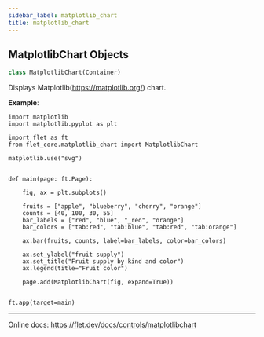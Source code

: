 ```yaml
---
sidebar_label: matplotlib_chart
title: matplotlib_chart
---
```


## MatplotlibChart Objects

```python
class MatplotlibChart(Container)
```

Displays Matplotlib(https://matplotlib.org/) chart.

**Example**:

```
import matplotlib
import matplotlib.pyplot as plt

import flet as ft
from flet_core.matplotlib_chart import MatplotlibChart

matplotlib.use("svg")


def main(page: ft.Page):

    fig, ax = plt.subplots()

    fruits = ["apple", "blueberry", "cherry", "orange"]
    counts = [40, 100, 30, 55]
    bar_labels = ["red", "blue", "_red", "orange"]
    bar_colors = ["tab:red", "tab:blue", "tab:red", "tab:orange"]

    ax.bar(fruits, counts, label=bar_labels, color=bar_colors)

    ax.set_ylabel("fruit supply")
    ax.set_title("Fruit supply by kind and color")
    ax.legend(title="Fruit color")

    page.add(MatplotlibChart(fig, expand=True))


ft.app(target=main)
```
  
  -----
  
  Online docs: https://flet.dev/docs/controls/matplotlibchart

